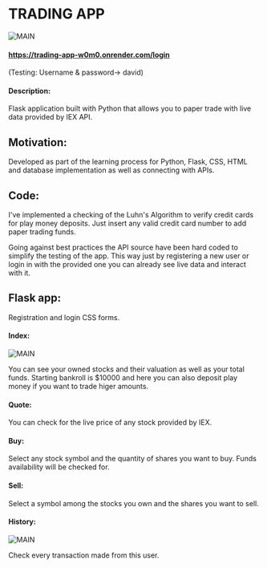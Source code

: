 # TRADING APP

![MAIN](https://user-images.githubusercontent.com/111921924/224284867-7ea7bf41-8ff5-437d-a25c-f54589d93c7f.png)

#### https://trading-app-w0m0.onrender.com/login

(Testing: Username & password-> david)

#### Description:

Flask application built with Python that allows you to paper trade with live data provided by IEX API.

## Motivation:

Developed as part of the learning process for Python, Flask, CSS, HTML and database implementation as well as connecting with APIs.

## Code:

I've implemented a checking of the Luhn's Algorithm to verify credit cards for play money deposits. Just insert any valid credit card number to add paper trading funds.

Going against best practices the API source have been hard coded to simplify the testing of the app. This way just by registering a new user or login in with the provided one you can already see live data and interact with it.

## Flask app:

Registration and login CSS forms.

#### Index:

![MAIN](https://user-images.githubusercontent.com/111921924/224284967-2a2be4b3-32a1-4466-85ad-4d0737b25417.png)

You can see your owned stocks and their valuation as well as your total funds. Starting bankroll is $10000 and here you can also deposit play money if you want to trade higer amounts.

#### Quote:

You can check for the live price of any stock provided by IEX.

#### Buy:

Select any stock symbol and the quantity of shares you want to buy. Funds availability will be checked for.

#### Sell:

Select a symbol among the stocks you own and the shares you want to sell.

#### History:

![MAIN](https://user-images.githubusercontent.com/111921924/224285152-50e4b99b-b83c-43be-8437-409627c9fbda.png)

Check every transaction made from this user.
